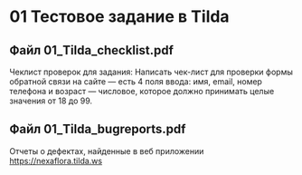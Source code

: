 # 01 Тестовое задание в Tilda
## Файл 01_Tilda_checklist.pdf 
Чеклист проверок для задания:
Написать чек-лист для проверки формы обратной связи на сайте — есть 4 поля ввода: имя, email, номер телефона и возраст — числовое, которое должно принимать целые значения от 18 до 99.
## Файл 01_Tilda_bugreports.pdf 
Отчеты о дефектах, найденные в веб приложении https://nexaflora.tilda.ws

